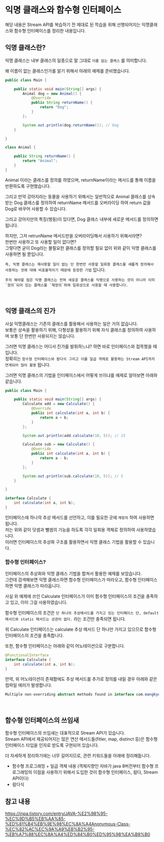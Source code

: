 # 익명 클래스와 함수형 인터페이스

해당 내용은 Stream API를 복습하기 전 제대로 된 학습을 위해 선행되어지는 익명클래스와 함수형 인터페이스를 정리한 내용입니다.  


## 익명 클래스란?

익명 클래스는 내부 클래스의 일종으로 말 그대로 `이름 없는 클래스` 를 의미합니다.  

왜 이름이 없는 클래스인가를 알기 위해서 아래의 예제를 준비했습니다.  

```java
public class Main {

    public static void main(String[] args) {
        Animal dog = new Animal() {
            @Override
            public String returnName() {
                return "Dog";
            }
        };

        System.out.println(dog.returnName()); // Dog
    }

}

class Animal {

    public String returnName() {
        return "Animal";
    }
}
```

Animal 이라는 클래스를 정의를 하였으며, returnName이라는 메서드를  통해 이름을 반환하도록 구현했습니다.  

그리고 만약 강아지라는 동물을 사용하기 위해서는 일반적으로 Animal 클래스를 상속받는 Dog 클래스를 정의하여 returnName 메서드를 오버라이딩 하여 return 값을 Dog로 바꾸어 사용할 수 있습니다. 

그리고 강아지만의 특징(행동)이 있다면, Dog 클래스 내부에 새로운 메서드를 정의하면 됩니다.  

하지만, 그저 retrunName 메서드만을 오버라이딩해서 사용하기 위해서라면?  
한번만 사용하고 또 사용할 일이 없다면?  
그렇다면 굳이 Dog라는 불필요한 클래스를 정의할 필요 없이 위와 같이 익명 클래스를 사용하면 될 뿐입니다.  

`즉, 익명 클래스는 재사용할 일이 없는 단 한번만 사용할 일회용 클래스를 새롭게 정의해서 사용하는 것에 대해 비효율적이기 때문에 등장한 기법` 입니다.  

```
주의 해야할 점은 익명 클래스는 전혀 새로운 클래스를 익명으로 사용하는 것이 아니라 이미 `정의`되어 있는 클래스를 `재정의`하여 일회성으로 사용할 때 사용합니다.  
```

</br>

## 익명 클래스의 진가

사실 익명클래스는 기존의 클래스를 활용해서 사용하는 일은 거의 없습니다.  
보통은 상속을 활용하기 위해, 다형성을 활용하기 위해 자식 클래스를 정의하여 사용하며 보통 단 한번만 사용되지는 않습니다.  

그러면 익명 클래스는 어디서 진가를 발휘하느냐? 하면 바로 인터페이스와 접목했을 때입니다.  
정확히는 `함수형 인터페이스와 람다식 그리고 이를 일급 객체로 활용하는 Stream API까지 연계되어 많이 활용` 됩니다.  

그러면 익명 클래스의 기법을 인터페이스에서 어떻게 쓰이냐를 예제로 알아보면 아래와 같습니다.  

```java
public class Main {

    public static void main(String[] args) {
        Calculate add = new Calculate() {
            @Override
            public int calculate(int a, int b) {
                return a + b;
            }
        };

        System.out.println(add.calculate(10, 5)); // 15

        Calculate sub = new Calculate() {
            @Override
            public int calculate(int a, int b) {
                return a - b;
            }
        };

        System.out.println(sub.calculate(10, 5)); // 5
    }

}

interface Calculate {
    int calculate(int a, int b);
}
```
인터페이스에 하나의 추상 메서드를 선언하고, 이를 필요한 곳에 `재정의` 하여 사용하면 됩니다.  
저는 위와 같이 덧셈과 뺄셈의 기능을 하도록 각각 일회용 객체로 정의하여 사용하였습니다.  
이러면 인터페이스의 추상화 구조를 활용하면서 익명 클래스 기법을 활용할 수 있습니다.  

### 함수형 인터페이스?

인터페이스의 추상화와 익명 클래스 기법을 합쳐서 활용한 예제를 보았습니다.  
그런데 검색해보면 익명 클래스하면 함수형 인터페이스가 따라오고, 함수형 인터페이스하면 익명 클래스가 따라옵니다.  

사실 위 예제에 쓰인 Calculate 인터페이스가 이미 함수형 인터페이스의 조건을 충족하고 있고, 이미 그걸 사용하였습니다.  

함수형 인터페이스의 조건은 `단 하나의 추상메서드를 가지고 있는 인터페이스 단, default 메서드와 static 메서드는 상관이 없다.` 라는 조건만 충족되면 됩니다.  

위 Calculate 인터페이스는 calculate 추상 메서드 단 하나만 가지고 있으므로 함수형 인터페이스의 조건을 충족합니다.  

또한, 함수형 인터페이스는 아래와 같이 어노테이션으로 구분합니다.  

```java
@FunctionalInterface
interface Calculate {
    int calculate(int a, int b);
}
```
만약, 위 어노테이션이 존재함에도 추상 메서드를 추가로 정의를 내릴 경우 아래와 같은 컴파일 에러가 발생합니다.  

```java
Multiple non-overriding abstract methods found in interface com.mangkyu.stream.practice.Calculate
```

</br>

## 함수형 인터페이스의 쓰임새

함수형 인터페이스의 쓰임새는 대표적으로 Stream API가 있습니다.  
Stream API에서 제공되어지는 많은 연산 메서드들(fitler, map, distinct 등)은 함수형 인터페이스 타입을 인자로 받도록 구현되어 있습니다.  

더 자세하게 정리하기에는 너무 길어지므로, 관련 키워드들을 아래에 정리해둡니다.  

- 함수형 프로그래밍 + 일급 객체 내용 (객체지향인 자바가 java 8버전부터 함수형 프로그래밍의 이점을 사용하기 위해서 도입한 것이 함수형 인터페이스, 람다, Stream API이다)  
- 람다식


## 참고 내용

https://inpa.tistory.com/entry/JAVA-%E2%98%95-%EC%9D%B5%EB%AA%85-%ED%81%B4%EB%9E%98%EC%8A%A4Anonymous-Class-%EC%82%AC%EC%9A%A9%EB%B2%95-%EB%A7%88%EC%8A%A4%ED%84%B0%ED%95%98%EA%B8%B0  
